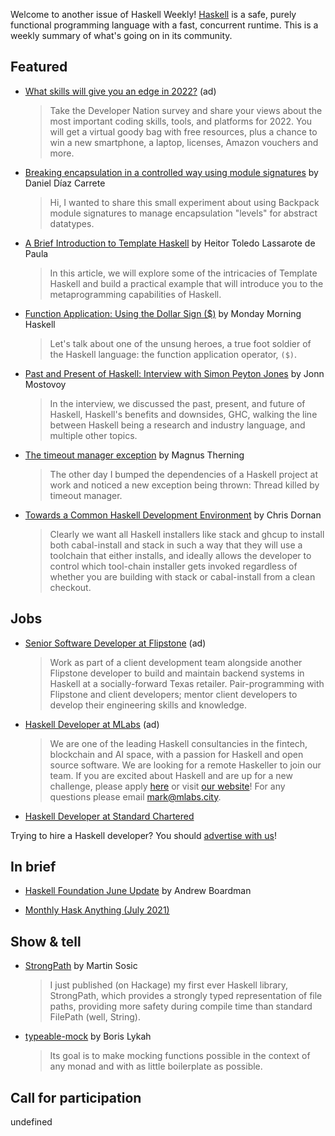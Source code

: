 Welcome to another issue of Haskell Weekly!
[Haskell](https://www.haskell.org) is a safe, purely functional programming language with a fast, concurrent runtime.
This is a weekly summary of what's going on in its community.

## Featured

<!-- Runs on 2021-06-10, 2021-06-24, 2021-07-08, and 2021-07-22. -->
- [What skills will give you an edge in 2022?](https://www.developereconomics.net/?utm_medium=newsletter&utm_source=haskell&utm_campaign=haskell_newsletter) (ad)
  > Take the Developer Nation survey and share your views about the most important coding skills, tools, and platforms for 2022. You will get a virtual goody bag with free resources, plus a chance to win a new smartphone, a laptop, licenses, Amazon vouchers and more.

- [Breaking encapsulation in a controlled way using module signatures](https://discourse.haskell.org/t/breaking-encapsulation-in-a-controlled-way-using-module-signatures/2732?u=taylorfausak) by Daniel Díaz Carrete
  > Hi, I wanted to share this small experiment about using Backpack module signatures to manage encapsulation "levels" for abstract datatypes.

- [A Brief Introduction to Template Haskell](https://serokell.io/blog/introduction-to-template-haskell) by Heitor Toledo Lassarote de Paula
  > In this article, we will explore some of the intricacies of Template Haskell and build a practical example that will introduce you to the metaprogramming capabilities of Haskell.

- [Function Application: Using the Dollar Sign ($)](https://mmhaskell.com/blog/2021/7/5/function-application-using-the-dollar-sign-) by Monday Morning Haskell
  > Let's talk about one of the unsung heroes, a true foot soldier of the Haskell language: the function application operator, `($)`.

- [Past and Present of Haskell: Interview with Simon Peyton Jones](https://serokell.io/blog/past-and-present-of-haskell) by Jonn Mostovoy
  > In the interview, we discussed the past, present, and future of Haskell, Haskell's benefits and downsides, GHC, walking the line between Haskell being a research and industry language, and multiple other topics.

- [The timeout manager exception](https://magnus.therning.org/2021-07-03-the-timeout-manager-exception.html) by Magnus Therning
  > The other day I bumped the dependencies of a Haskell project at work and noticed a new exception being thrown: Thread killed by timeout manager.

- [Towards a Common Haskell Development Environment](https://chrisdornan.com/posts/2021-07-06-hs.html) by Chris Dornan
  > Clearly we want all Haskell installers like stack and ghcup to install both cabal-install and stack in such a way that they will use a toolchain that either installs, and ideally allows the developer to control which tool-chain installer gets invoked regardless of whether you are building with stack or cabal-install from a clean checkout.

## Jobs

<!-- Runs on 2021-07-08 and 2021-07-15. -->
- [Senior Software Developer at Flipstone](https://jobs.gusto.com/postings/flipstone-technology-partners-inc-senior-software-developer-bb5ad802-9429-4740-a48e-eea866881873) (ad)
  > Work as part of a client development team alongside another Flipstone developer to build and maintain backend systems in Haskell at a socially-forward Texas retailer. Pair-programming with Flipstone and client developers; mentor client developers to develop their engineering skills and knowledge.

<!-- Runs from 2021-07-08 to 2021-07-29. -->
- [Haskell Developer at MLabs](https://apply.workable.com/mlabs/j/63DAAA4AEF/) (ad)
  > We are one of the leading Haskell consultancies in the fintech, blockchain and AI space, with a passion for Haskell and open source software. We are looking for a remote Haskeller to join our team. If you are excited about Haskell and are up for a new challenge, please apply [here](https://apply.workable.com/mlabs/j/63DAAA4AEF/) or visit [our website](https://mlabs.city/)! For any questions please email <mark@mlabs.city>.

- [Haskell Developer at Standard Chartered](https://np.reddit.com/r/haskell/comments/oee437/job_ad_senior_haskell_dev_in_london_with_standard/)

Trying to hire a Haskell developer?
You should [advertise with us](https://haskellweekly.news/advertising.html)!

## In brief

- [Haskell Foundation June Update](https://discourse.haskell.org/t/haskell-foundation-june-update/2722?u=taylorfausak) by Andrew Boardman

- [Monthly Hask Anything (July 2021)](https://www.reddit.com/r/haskell/comments/ocz5s5/monthly_hask_anything_july_2021/)

## Show & tell

- [StrongPath](https://np.reddit.com/r/haskell/comments/oe7znw/code_review_request_strongpath_library_for/) by Martin Sosic
  > I just published (on Hackage) my first ever Haskell library, StrongPath, which provides a strongly typed representation of file paths, providing more safety during compile time than standard FilePath (well, String).

- [typeable-mock](https://np.reddit.com/r/haskell/comments/oeyaz2/ann_typeablemock_mocks_that_can_fit_into_any/) by Boris Lykah
  > Its goal is to make mocking functions possible in the context of any monad and with as little boilerplate as possible.

## Call for participation

undefined
